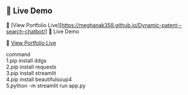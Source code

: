 

## 🚀 Live Demo

🔗 [View Portfolio Live][https://meghanak358.github.io/Dynamic-patent--search-chatbot/]
🚀 Live Demo


🔗 [View Portfolio Live](http://localhost:8501)


command<br>
1.pip install ddgs
<br>
2.pip install requests
<br>
3.pip install streamlit
<br>
4.pip install beautifulsoup4
<br>
5.python -m streamlit run app.py
